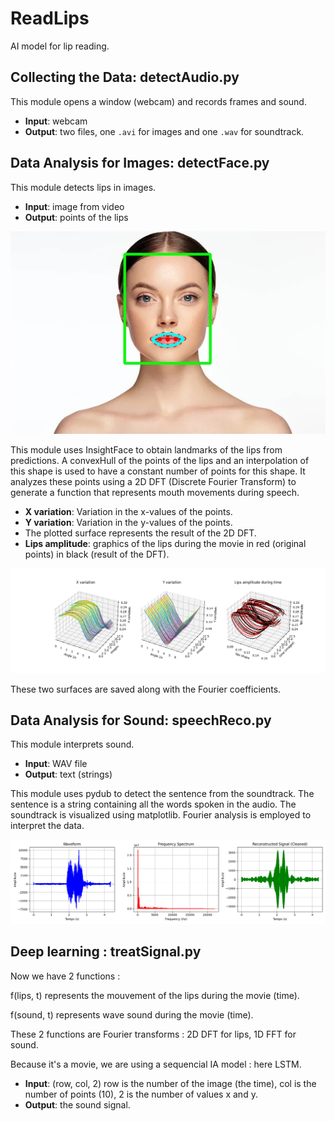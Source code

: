 # ReadLips
AI model for lip reading.

## Collecting the Data: detectAudio.py

This module opens a window (webcam) and records frames and sound.

- **Input**: webcam
- **Output**: two files, one `.avi` for images and one `.wav` for soundtrack.

## Data Analysis for Images: detectFace.py

This module detects lips in images.

- **Input**: image from video
- **Output**: points of the lips

![Lips Points](result_img.jpg)

This module uses InsightFace to obtain landmarks of the lips from predictions. 
A convexHull of the points of the lips and an interpolation of this shape is used to have a constant number of points for this shape. 
It analyzes these points using a 2D DFT (Discrete Fourier Transform) to generate a function that represents mouth movements during speech.

- **X variation**: Variation in the x-values of the points.
- **Y variation**: Variation in the y-values of the points.
- The plotted surface represents the result of the 2D DFT.
- **Lips amplitude**: graphics of the lips during the movie in red (original points) in black (result of the DFT). 

![DFT Plot](3d_plot_mounth.png)

These two surfaces are saved along with the Fourier coefficients.

## Data Analysis for Sound: speechReco.py

This module interprets sound.

- **Input**: WAV file
- **Output**: text (strings)

This module uses pydub to detect the sentence from the soundtrack. The sentence is a string containing all the words spoken in the audio. The soundtrack is visualized using matplotlib. Fourier analysis is employed to interpret the data.

![Soundwave Plot](soundtrack.png)

## Deep learning : treatSignal.py

Now we have 2 functions :  

f(lips, t) represents the mouvement of the lips during the movie (time). 

f(sound, t) represents wave sound during the movie (time). 

These 2 functions are Fourier transforms : 2D DFT for lips, 1D FFT for sound. 

Because it's a movie, we are using a sequencial IA model : here LSTM. 

- **Input**: (row, col, 2) row is the number of the image (the time), col is the number of points (10), 2 is the number of values x and y. 
- **Output**: the sound signal. 
